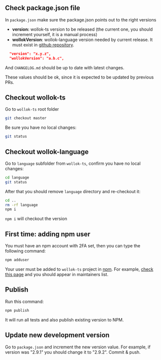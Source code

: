 
## Check package.json file

In `package.json` make sure the package.json points out to the right versions

- **version:** wollok-ts version to be released (the current one, you should increment yourself, it is a manual process)
- **wollokVersion**: wollok-language version needed by current release. It must exist in [github repository](https://github.com/uqbar-project/wollok-language/releases).

```json
  "version": "x.y.z",
  "wollokVersion": "a.b.c",
```

And `CHANGELOG.md` should be up to date with latest changes.

These values should be ok, since it is expected to be updated by previous PRs.

## Checkout wollok-ts

Go to `wollok-ts` root folder

```bash
git checkout master
```

Be sure you have no local changes:

```bash
git status
```

## Checkout wollok-language

Go to `language` subfolder from `wollok-ts`, confirm you have no local changes:

```bash
cd language
git status
```

After that you should remove `language` directory and re-checkout it:

```bash
cd ..
rm -rf language
npm i
```

`npm i` will checkout the version 

## First time: adding npm user

You must have an npm account with 2FA set, then you can type the following command:

```bash
npm adduser
```

Your user must be added to `wollok-ts` project in [npm](https://www.npmjs.com/package/wollok-ts). For example, [check this page](https://www.npmjs.com/package/wollok-ts) and you should appear in maintainers list.

## Publish

Run this command:

```bash
npm publish
```

It will run all tests and also publish existing version to NPM.

## Update new development version

Go to `package.json` and increment the new version value. For example, if version was "2.9.1" you should change it to "2.9.2". Commit & push.




